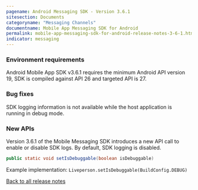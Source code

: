 ```yaml
---
pagename: Android Messaging SDK - Version 3.6.1
sitesection: Documents
categoryname: "Messaging Channels"
documentname: Mobile App Messaging SDK for Android
permalink: mobile-app-messaging-sdk-for-android-release-notes-3-6-1.html
indicator: messaging
---
```


### Environment requirements

Android Mobile App SDK v3.6.1 requires the minimum Android API version 19, SDK is compiled against API 26 and targeted API is 27.

### Bug fixes

SDK logging information is not available while the host application is running in debug mode.

### New APIs

Version 3.6.1 of the Mobile Messaging SDK introduces a new API call to enable or disable SDK logs. By default, SDK logging is disabled.

```java
public static void setIsDebuggable(boolean isDebuggable)
```

Example implementation:
`Liveperson.setIsDebuggable(BuildConfig.DEBUG)`

<div class="btn-wrapper">
<a class="back-btn" href="mobile-app-messaging-sdk-for-android-all-release-notes.html">Back to all release notes</a>
</div>